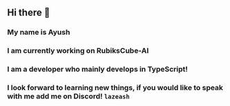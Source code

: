 ## Hi there 👋

###  My name is Ayush
###  I am currently working on RubiksCube-AI
###  I am a developer who mainly develops in TypeScript!
###  I look forward to learning new things, if you would like to speak with me add me on Discord! `lazeash`

<!--
**LaZeAsh/LaZeAsh** is a ✨ _special_ ✨ repository because its `README.md` (this file) appears on your GitHub profile.

Here are some ideas to get you started:

- 🔭 I’m currently working on ...
- 🌱 I’m currently learning ...
- 👯 I’m looking to collaborate on ...
- 🤔 I’m looking for help with ...
- 💬 Ask me about ...
- 📫 How to reach me: ...
- 😄 Pronouns: ...
- ⚡ Fun fact: ...
-->
